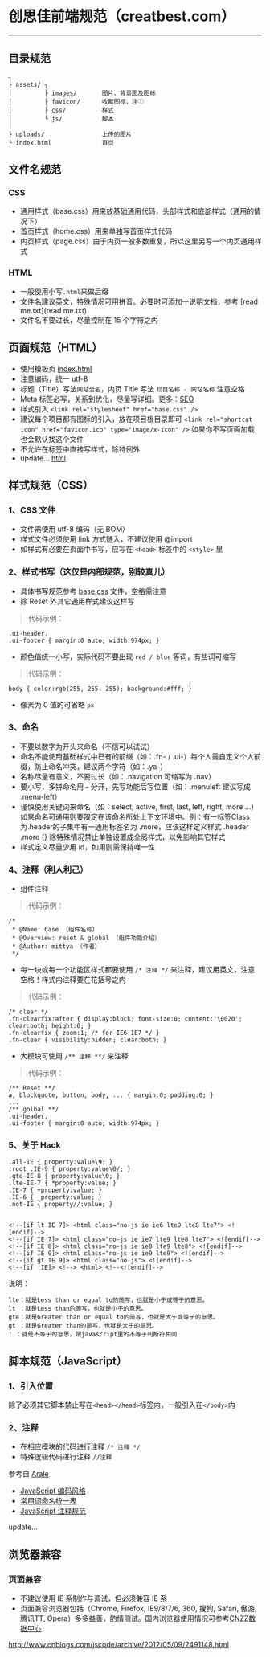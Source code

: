 # 创思佳前端规范（creatbest.com）
---

## 目录规范 

    ┐
    ├ assets/ ┐
    │         ├ images/       图片、背景图及图标
    │         ├ favicon/      收藏图标，注①
    │         ├ css/          样式
    │         └ js/           脚本
    │
    ├ uploads/                上传的图片
    └ index.html              首页


## 文件名规范 
### CSS 
+ 通用样式（base.css）用来放基础通用代码，头部样式和底部样式（通用的情况下） 
+ 首页样式（home.css）用来单独写首页样式代码 
+ 内页样式（page.css）由于内页一般多数重复，所以这里另写一个内页通用样式

### HTML 
+ 一般使用小写`.html`来做后缀
+ 文件名建议英文，特殊情况可用拼音。必要时可添加一说明文档，参考 [read me.txt](read me.txt) 
+ 文件名不要过长，尽量控制在 15 个字符之内 


## 页面规范（HTML）  
+ 使用模板页 [index.html](https://github.com/mittya/CreatBest-web/blob/master/index.html)   
+ 注意编码，统一 utf-8  
+ 标题（Title）写法`网站全名`，内页 Title 写法 `栏目名称 - 网站名称` 注意空格  
+ Meta 标签必写，关系到优化，尽量写详细。更多：[SEO](http://baike.baidu.com/view/1047.htm)  
+ 样式引入 `<link rel="stylesheet" href="base.css" />`  
+ 建议每个项目都有图标的引入，放在项目根目录即可 `<link rel="shortcut icon" href="favicon.ico" type="image/x-icon" />` 如果你不写页面加载也会默认找这个文件  
+ 不允许在标签中直接写样式，除特例外  
+ update... [html](http://sofish.de/1688)  

## 样式规范（CSS）

### 1、CSS 文件  
+ 文件需使用 utf-8 编码（无 BOM）  
+ 样式文件必须使用 link 方式链入，不建议使用 @import  
+ 如样式有必要在页面中书写，应写在 `<head>` 标签中的 `<style>` 里

### 2、样式书写（这仅是内部规范，别较真儿）  
+ 具体书写规范参考 [base.css](https://github.com/mittya/CreatBest-web/blob/master/base.css) 文件，空格需注意
+ 除 Reset 外其它通用样式建议这样写  

> 代码示例：

    .ui-header,
    .ui-footer { margin:0 auto; width:974px; }

+ 颜色值统一小写，实际代码不要出现 `red / blue` 等词，有些词可缩写

> 代码示例：

    body { color:rgb(255, 255, 255); background:#fff; }

+ 像素为 0 值的可省略 `px`

### 3、命名
+ 不要以数字为开头来命名（不信可以试试）
+ 命名不能使用基础样式中已有的前缀（如：.fn- / .ui-）每个人需自定义个人前缀，防止命名冲突，建议两个字符（如：.ya-）
+ 名称尽量有意义，不要过长（如：.navigation 可缩写为 .nav）
+ 要小写，多拼命名用 - 分开，先写功能后写位置（如：.menuleft 建议写成 .menu-left）
+ 谨慎使用关键词来命名（如：select, active, first, last, left, right, more ...）如果命名可通用则要限定在该命名所处上下文环境中。例：有一标签Class为.header的子集中有一通用标签名为 .more，应该这样定义样式 .header .more {} 除特殊情况禁止单独设置成全局样式，以免影响其它样式
+ 样式定义尽量少用 id，如用则需保持唯一性

### 4、注释（利人利己）
+ 组件注释

> 代码示例：

    /*
     * @Name: base （组件名称）
     * @Overview: reset & global （组件功能介绍）
     * @Author: mittya （作者）
     */


+ 每一块或每一个功能区样式都要使用 `/* 注释 */` 来注释，建议用英文，注意空格！样式内注释要在花括号之内


> 代码示例：

    /* clear */
    .fn-clearfix:after { display:block; font-size:0; content:'\0020'; clear:both; height:0; }
    .fn-clearfix { zoom:1; /* for IE6 IE7 */ }
    .fn-clear { visibility:hidden; clear:both; }
    
+ 大模块可使用 `/** 注释 **/` 来注释

> 代码示例：

    /** Reset **/
    a, blockquote, button, body, ... { margin:0; padding:0; }
    ...
    /** golbal **/
    .ui-header,
    .ui-footer { margin:0 auto; width:974px; }


### 5、关于 Hack

    .all-IE { property:value\9; }  
    :root .IE-9 { property:value\0/; }  
    .gte-IE-8 { property:value\0; }  
    .lte-IE-7 { *property:value; }  
    .IE-7 { +property:value; }  
    .IE-6 { _property:value; }  
    .not-IE { property//:value; }


    <!--[if lt IE 7]> <html class="no-js ie ie6 lte9 lte8 lte7"> <![endif]-->  
    <!--[if IE 7]> <html class="no-js ie ie7 lte9 lte8 lte7"> <![endif]-->
    <!--[if IE 8]> <html class="no-js ie ie8 lte9 lte8"> <![endif]-->
    <!--[if IE 9]> <html class="no-js ie ie9 lte9"> <![endif]-->
    <!--[if gt IE 9]> <html class="no-js"> <![endif]-->
    <!--[if !IE]> <!--> <html> <!--<![endif]-->


说明：

    lte：就是Less than or equal to的简写，也就是小于或等于的意思。  
    lt ：就是Less than的简写，也就是小于的意思。  
    gte：就是Greater than or equal to的简写，也就是大于或等于的意思。  
    gt ：就是Greater than的简写，也就是大于的意思。  
    ! ：就是不等于的意思，跟javascript里的不等于判断符相同


## 脚本规范（JavaScript）

### 1、引入位置  
除了必须其它脚本禁止写在`<head></head>`标签内，一般引入在`</body>`内  

### 2、注释
+ 在相应模块的代码进行注释 `/* 注释 */`  
+ 特殊逻辑代码进行注释 `//注释`  


参考自 [Arale](https://github.com/alipay/arale/wiki) 

+ [JavaScript 编码风格](https://github.com/alipay/arale/wiki/JavaScript-%E7%BC%96%E7%A0%81%E9%A3%8E%E6%A0%BC) 
+ [常用词命名统一表](https://github.com/alipay/arale/wiki/%E5%B8%B8%E7%94%A8%E8%AF%8D%E5%91%BD%E5%90%8D%E7%BB%9F%E4%B8%80%E8%A1%A8) 
+ [JavaScript 注释规范](https://github.com/alipay/arale/wiki/JavaScript-%E6%B3%A8%E9%87%8A%E8%A7%84%E8%8C%83) 


update...



## 浏览器兼容

### 页面兼容
+ 不建议使用 IE 系制作与调试，但必须兼容 IE 系
+ 页面兼容浏览器包括（Chrome, Firefox, IE9/8/7/6, 360, 搜狗, Safari, 傲游, 腾讯TT, Opera）多多益善，酌情测试。国内浏览器使用情况可参考[CNZZ数据中心](http://brow.data.cnzz.com/)




http://www.cnblogs.com/jscode/archive/2012/05/09/2491148.html
